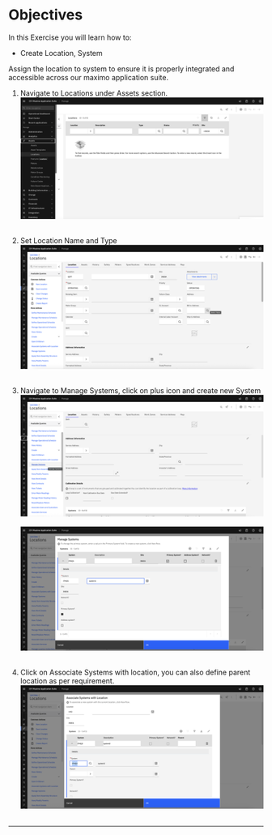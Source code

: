# Objectives
In this Exercise you will learn how to:

* Create Location, System

Assign the location to system to ensure it is properly integrated and accessible across our maximo application suite.

1. Navigate to Locations under Assets section.
![New Location](img/loc_images/2_loc.png)&nbsp;&nbsp;

2. Set Location Name and Type
![Set Location](img/loc_images/1_loc.png)&nbsp;&nbsp;

3. Navigate to Manage Systems, click on plus icon and create new System
![Manage System](img/sys_images/1_sys.png)&nbsp;&nbsp;
![New System](img/sys_images/2_sys.png)&nbsp;&nbsp;

4. Click on Associate Systems with location, you can also define parent location as per requirement.
![New System](img/loc_images/5_loc.png)&nbsp;&nbsp;

---